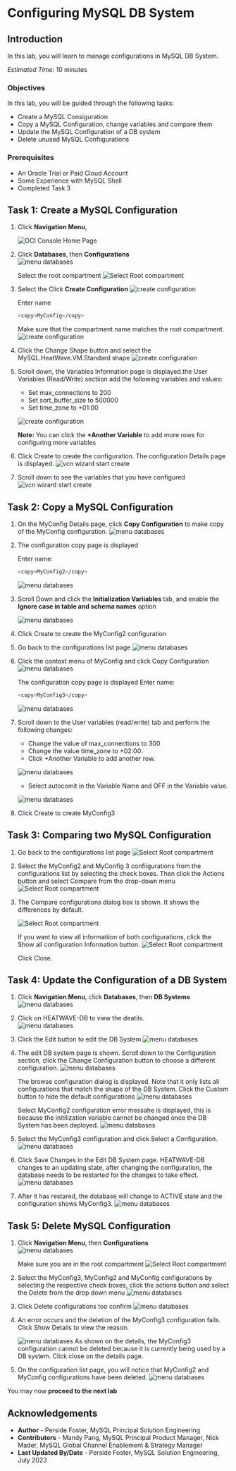 # Configuring MySQL DB System


## Introduction

In this lab, you will learn to manage configurations in MySQL DB System.

_Estimated Time:_ 10 minutes


### Objectives

In this lab, you will be guided through the following tasks:

- Create a MySQL Consiguration 
- Copy a MySQL Configuration, change variables and compare them
- Update the MySQL Configuration of a DB system
- Delete unused MySQL Confiigurations

### Prerequisites

- An Oracle Trial or Paid Cloud Account
- Some Experience with MySQL Shell
- Completed Task 3

## Task 1: Create a MySQL Configuration

1. Click **Navigation Menu**,

    ![OCI Console Home Page](./images/homepage.png " home page")

2. Click  **Databases**, then **Configurations**  
    ![menu databases](./images/menu-databases-configurations.png " ")

    Select the root compartment
    ![Select Root compartment](./images/select-compartment.png " ")

3. Select the Click **Create Configuration**
    ![create configuration](./images/create-configuration-list.png " ")

    Enter name

    ```bash
    <copy>MyConfig</copy>
    ```
    Make sure that the compartment name matches the root compartment. 
    ![create configuration](./images/create-configuration-name.png " ")

    
4. Click the Change Shape button and select the MySQL.HeatWave.VM.Standard shape 
    ![create configuration](./images/create-configuration-shape-change.png " ")
    

5. Scroll down, the Variables Information page is displayed.the User Variables (Read/Write) sectiion add the following variables and values:

    * Set max_connections to 200
    * Set sort\_buffer\_size to 500000
    * Set time\_zone to +01:00

    ![create configuration](./images/create-configuration-add-variables.png " ")

    **Note:** You can click the **+Another Variable** to add more rows for configuring more variables

6. Click Create to create the configuration. The configuration Details page is displayed. 
    ![vcn wizard start create](./images/configuration-details.png " ")

7. Scroll down to see the variables that you have configured
    ![vcn wizard start create](./images/configuration-variables.png " ")



## Task 2: Copy a MySQL Configuration

1. On the MyConfig Details page, click **Copy Configuration** to make copy of the MyConfig configuration. 
    ![menu databases](./images/configuration-copy.png " ")

2. The configuration copy page is displayed

    Enter name:

    ```bash
    <copy>MyConfig2</copy>
    ```

    ![menu databases](./imagescopy-configuration-name.png " ")

3. Scroll Down and click the **Initialization Variiables** tab, and enable the **Ignore case in table and schema names** option

    ![menu databases](./images/copy-configuration-change-initializatio.png " ")

4. Click Create to create the MyConfig2 configuration

5. Go back to the configurations list page
    ![menu databases](./images/list-configuration.png " ")

6. Click the context menu of MyConfig and click Copy Configuration 
    ![menu databases](./images/copy-configuration-from-dropdow.png " ")

    The configuration copy page is displayed
    Enter name:
    ```bash
    <copy>MyConfig3</copy>
    ```
    ![menu databases](./images/copy3-configuration-name.png " ")

7. Scroll down to the User variables (read/write) tab and perform the following changes:
    * Change the value of max_connections to 300
    * Change the value time_zone to +02:00. 
    * Click +Another Variable to add another row.

    ![menu databases](./images/copy-configuration-change-variable.png " ")

    *  Select autocomit in the Variable Name and OFF in the Variable value. 

    ![menu databases](./images/copy-configuration-add-variable.png " ")

8. Click Create to create MyConfig3 



## Task 3: Comparing two MySQL Configuration

1. Go back to the configurations list page 
    ![Select Root compartment](./images/list-configuration3.png " ")
    
3. Select the MyConfig2 and MyConfig 3 confiigurations from the configurations list by selecting the check boxes. Then click the Actions button and select Compare from the drop-down menu
    ![Select Root compartment](./images/compare-configuration.png " ")

4. The Compare configurations dialog box is shown. It shows the differences by default. 

    ![Select Root compartment](./images/compare-configurations-default.png " ")

    If you want to view all informatiion of both configurations, click the Show all configuration Information button. 
    ![Select Root compartment](./images/compare-configurations-show-all.png " ")

    Click Close. 

## Task 4: Update the Configuration of a DB System

1. Click **Navigation Menu**, click  **Databases**, then **DB Systems**  
    ![menu databases](./images/menu-dbsystems.png " ")

3. Click on HEATWAVE-DB to view the deatils.  
    ![menu databases](./images/list-dbsystem.png " ")

4. Click the Edit button to edit the DB System
    ![menu databases](./images/edit-dbsystem.png " ")

4. The edit DB system page is shown. Scroll down to the Configuration section, click the Change Configuration button to choose a different configuration.
    ![menu databases](./images/dbsystem-change-configuration.png " ")

    The browse configuration dialog is displayed. Note that it only lists all configurations that match the shape of the DB System.
    Click the Custom button to hide the default configurations 
    ![menu databases](./images/dbsystem-change-configuration-custom.png " ")

    Select MyConfig2 configuration error messahe is displayed, this is because the initilization variable cannot be changed once the DB System has been deployed. 
    ![menu databases](./images/dbsystem-change-configuration-erro.png " ")
    
5. Select the MyConfig3 configuration and click Select a Configuration. 
    ![menu databases](./images/dbsystem-change-configuration-final.png " ")

6. Click Save Changes in the Edit DB System page. HEATWAVE-DB changes to an updating state, after changing the configuration, the database needs to be restarted for the changes to take effect. 
    ![menu databases](./images/dbsystem-change-configuration-save-changes.png " ")

7. After it has restared, the database will change to ACTIVE state and the configuration shows MyConfig3. 
    ![menu databases](./images/dbsystem-active.png " ")


## Task 5: Delete MySQL Configuration

1. Click **Navigation Menu**, then **Configurations**  
    ![menu databases](./images/menu-databases-configurations.png " ")

    Make sure you are in the root compartment
    ![Select Root compartment](./images/select-compartment.png " ")

3. Select the MyConfig3, MyConfig2 and MyConfig configurations by selecting the respective check boxes, click the actions button and select the Delete from the drop down menu
    ![menu databases](./images/delete-configurations.png " ")

4. Click Delete configurations too confirm
    ![menu databases](./images/delete-configurations-confirm.png " ")

5. An error occurs and the deletion of the MyConfig3 configuration fails. Click Show Details to view the reason. 

    ![menu databases](./images/delete-configurations-error.png " ")
    As shown on the details, the MyConfig3 configuration cannot be deleted because it is currently being used by a DB system.
    Click close on the details page. 

6. On the configuration list page, you will notice that MyConfig2 and MyConfig configurations have been deleted.
    ![menu databases](./images/list-configurations.png " ")


You may now **proceed to the next lab**

## Acknowledgements

- **Author** - Perside Foster, MySQL Principal Solution Engineering
- **Contributors** - Mandy Pang, MySQL Principal Product Manager,  Nick Mader, MySQL Global Channel Enablement & Strategy Manager
- **Last Updated By/Date** - Perside Foster, MySQL Solution Engineering, July 2023